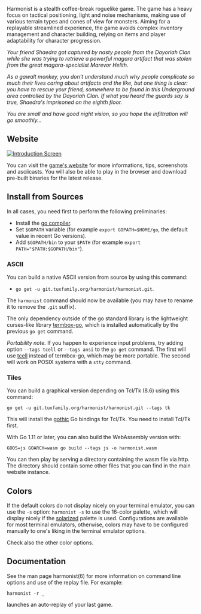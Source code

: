 Harmonist is a stealth coffee-break roguelike game.  The game has a heavy focus
on tactical positioning, light and noise mechanisms, making use of various
terrain types and cones of view for monsters.  Aiming for a replayable
streamlined experience, the game avoids complex inventory management and
character building, relying on items and player adaptability for character
progression.

*Your friend Shaedra got captured by nasty people from the Dayoriah Clan while
she was trying to retrieve a powerful magara artifact that was stolen from the
great magara-specialist Marevor Helith.*

*As a gawalt monkey, you don't understand much why people complicate so much
their lives caring about artifacts and the like, but one thing is clear: you
have to rescue your friend, somewhere to be found in this Underground area
controlled by the Dayoriah Clan.  If what you heard the guards say is true,
Shaedra's imprisoned on the eighth floor.*

*You are small and have good night vision, so you hope the infiltration
will go smoothly...*

Website
-------

[![Introduction Screen](https://download.tuxfamily.org/harmonist/intro-screen-tiles.png)](https://harmonist.tuxfamily.org/index.html)

You can visit the [game's
website](https://harmonist.tuxfamily.org/index.html)
for more informations, tips, screenshots and asciicasts. You will also be able
to play in the browser and download pre-built binaries for the latest release.

Install from Sources
--------------------

In all cases, you need first to perform the following preliminaries:

+ Install the [go compiler](https://golang.org/).
+ Set `$GOPATH` variable (for example `export GOPATH=$HOME/go`, the default
  value in recent Go versions).
+ Add `$GOPATH/bin` to your `$PATH` (for example `export PATH="$PATH:$GOPATH/bin"`).

### ASCII

You can build a native ASCII version from source by using this command:

+ `go get -u git.tuxfamily.org/harmonist/harmonist.git`.
  
The `harmonist` command should now be available (you may have to rename it to
remove the `.git` suffix).

The only dependency outside of the go standard library is the lightweight
curses-like library [termbox-go](https://github.com/nsf/termbox-go), which is
installed automatically by the previous `go get` command.

*Portability note.* If you happen to experience input problems, try adding
option `--tags tcell` or `--tags ansi` to the `go get` command. The first will use
[tcell](https://github.com/gdamore/tcell) instead of termbox-go, which may be
more portable. The second will work on POSIX systems with a `stty` command.

### Tiles

You can build a graphical version depending on Tcl/Tk (8.6) using this command:

    go get -u git.tuxfamily.org/harmonist/harmonist.git --tags tk

This will install the [gothic](https://github.com/nsf/gothic) Go bindings for
Tcl/Tk. You need to install Tcl/Tk first.

With Go 1.11 or later, you can also build the WebAssembly version with:

    GOOS=js GOARCH=wasm go build --tags js -o harmonist.wasm

You can then play by serving a directory containing the wasm file via http. The
directory should contain some other files that you can find in the main
website instance.

Colors
------

If the default colors do not display nicely on your terminal emulator, you can
use the `-s` option: `harmonist -s` to use the 16-color palette, which
will display nicely if the [solarized](http://ethanschoonover.com/solarized)
palette is used. Configurations are available for most terminal emulators,
otherwise, colors may have to be configured manually to one's liking in
the terminal emulator options.

Check also the other color options.

Documentation
-------------

See the man page harmonist(6) for more information on command line options and use
of the replay file. For example:

    harmonist -r _

launches an auto-replay of your last game.

